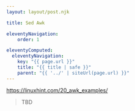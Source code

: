 ```yaml
---
layout: layout/post.njk

title: Sed Awk

eleventyNavigation:
    order: 1

eleventyComputed:
  eleventyNavigation:
    key: "{{ page.url }}"
    title: "{{ title | safe }}"
    parent: "{{ '../' | siteUrl(page.url) }}"
---
```


<https://linuxhint.com/20_awk_examples/>
> TBD